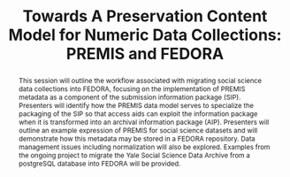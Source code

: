 ---
abstract: This session will outline the workflow associated with migrating social
  science data collections into FEDORA, focusing on the implementation of PREMIS metadata
  as a component of the submission information package (SIP). Presenters will identify
  how the PREMIS data model serves to specialize the packaging of the SIP so that
  access aids can exploit the information package when it is transformed into an archival
  information package (AIP). Presenters will outline an example expression of PREMIS
  for social science datasets and will demonstrate how this metadata may be stored
  in a FEDORA repository. Data management issues including normalization will also
  be explored. Examples from the ongoing project to migrate the Yale Social Science
  Data Archive from a postgreSQL database into FEDORA will be provided.
creators:
- Gewirtz, David
- Gano, Gretchen
date: null
document_url: https://services.phaidra.univie.ac.at/api/object/o:294856/download
grand_parent: iPRES
institutions: []
keywords:
- ithaca
landing_page_url: https://phaidra.univie.ac.at/o:294856
language: eng
layout: publication
license: CC BY-SA 3.0 AT
notes_url: null
parent: iPRES 2006
presentation_url: null
publication_type: presentation
size: 108365
source_name: iPRES
title: 'Towards A Preservation Content Model for Numeric Data Collections: PREMIS
  and FEDORA'
year: 2006
---